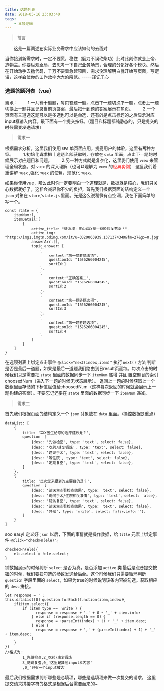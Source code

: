 ```yaml
---
title: 选题列表
date: 2018-05-16 23:03:40
tags: 
    - 业务逻辑
---
```


> 前言

&emsp;&emsp;这是一篇阐述在实际业务需求中应该如何的去面对

当你接到新需求时，一定不要慌，稳住（磨刀不误砍柴功）此时此刻你就是上帝、造物主。你要纵观全局，去思考一下自己业务场景，合理的分配好各个模块。然后在开始动手去撸代码，千万不要着急赶项目，需求没理解明白就开始写页面，写逻辑，这样会使你的工作效率大大的降低。-----谨记于心

### 选题答题列表（vue）
需求：
&emsp;&emsp;1.一共有十道题，每页答题一道，点击下一题切换下一题，点击上一题切换上一题并且记录当前页答案，最后把十到题的答案展示在尾页。
&emsp;&emsp;2.一个页面有三道选这题可以是多选也可以是单选，还有的是点击标题的之后显示对应input框输入内容。最下面有一个提交按钮。（题目和标题都纯静态的，只是提交的时候需要发送请求）

> 需求一

根据需求分析，这里我们使用 `SPA` 单页面应用，提高用户的体验，这里有两种方案。
&emsp;&emsp;1.初始化请求把十道题全部获取到，存放在 `data` 里面。点击下一题的时候展示对应题目和问题。
&emsp;&emsp;2.另一种方式就是复杂化，这里我们使用 `vuex` 来管理全局状态。对 `vuex` 的深入理解（也可以理解为 `vuex` 的<font color="#f00">经典实例</font>）
这里我们着重讲解 `vuex` ,强化 `vuex` 的使用，规范化 `vuex`。


如果你使用vue，那么此时你一定要明白一个道理就是，数据就是核心，我们只关心数据就好了，这样会减轻你不少的负担。首先我们根据页面的结构定义一个 `json` 对象在 `store/state.js` 里面。光是这么说稍微有点空洞，我在下面简单的写一个。
```
const state = {
    itemNum:1,
    itemDetail:[
        {
            active_title: "请选择：图中XXX是一级股性关节炎？",
            active_img: "http://img1.imgtn.bdimg.com/it/u=3020063939,1371374340&fm=27&gp=0.jpg",
            answerArr:[],
            topic_answer: [
                {
                    content:"第一题答题选项",
                    questionId: "1526266004245",
                    sortId:1
                },
                {
                    content:"正确答案二",
                    questionId: "1526266004245",
                    sortId:2
                },
                {
                    content:"第一题答题选项",
                    questionId: "1526266004245",
                    sortId:3
                },
                {
                    content:"第一题答题选项",
                    questionId: "1526266004245",
                    sortId:4
                }
            ]
        }
    ]
}
```
在选项列表上绑定点击事件 `@click="next(index,item)"` 执行 `next()` 方法
判断是否是最后一道题，如果是最后一道题我们路由到日result页面每。每次点击的时候我们只是需要把 `state` 里面的数据同步一下 `itemNum` 递增 并且 置空题目的索引choosedNum（进入下一题的时候无状态展示）。
返回上一题的时候获取上一个数组里面存储的下标值赋值给choosedNum（这样每次返回的时候就会展示上一题构建的答案）。不要忘记还要在 `state` 里面的数据同步一下 `itemNum` 递减。


> 需求二

首先我们根据页面的结构定义一个 `json` 对象放在 `data` 里面。（操控数据是重点）

```
dataList: [
    {
        title: 'XXX医生给您的治疗建议是？',
        question: [
            {desc: '先做检查', type: 'text', select: false},
            {desc: '吃药/康复锻炼', type: 'text', select: false},
            {desc: '建议手术', type: 'text', select: false},
            {desc: '等住院', type: 'text', select: false},
            {desc: '定期复查', type: 'text', select: false},
        ]
    },
    {
        title: '此次您来报到的主要目的是？',
        question: [
            {desc: '请医生查看检查结果', type: 'text', select: false},
            {desc: '询问手术/住院相关事情', type: 'text', select: false},
            {desc: '随访复查', type: 'text', select: false},
            {desc: '请医生查看检查结果', type: 'text', select: false},
            {desc: '其他', type: 'write', select: false,info:''},
        ]
    }
]
```
soo easy! 定义好 `json` 以后，下面的事情就是操作数据，给 `title` 元素上绑定事件 `@click="checkFn(ele)"`。

```
checkedFn(ele){
    ele.select = !ele.select;
}
```

铺数据展示的时候判断 `select` 是否为真，是否添加 `active` 类
最后是点击提交按钮的时候，我们要把勾选的参数发送给后台。这个时候我们只需要循环判断 `question` 字段里面的 `select`，如果为true的时候说明该条内容被勾选。获取相应的 `desc` 拼接。

```
let response = '';
this.dataList[0].question.forEach(function(item,index){
    if(item.select){
        if (item.type == 'write') {
              response = response + ',' + 0 + '_' + item.info;
            } else if (response.length == 0) {
              response = (parseInt(index) + 1) + '_' + item.desc;
            } else {
              response = response + ',' + (parseInt(index) + 1) + '_' + item.desc;
            }
    }
})
//格式为：  
        1_先做检查,2_吃药/康复锻炼
        3_随访复查,0_'这里是其他input框内容'
        ,0_'只有一个input被选'
```

最后我们根据需求判断哪些是必填项，哪些是选填项来做一次提交的请求。
这里提交请求拼接字符的格式是根据后台需要而来的~
